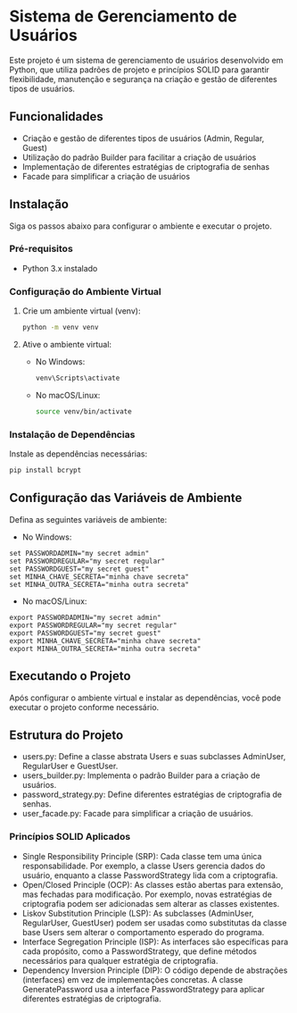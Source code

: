 # Sistema de Gerenciamento de Usuários

Este projeto é um sistema de gerenciamento de usuários desenvolvido em Python, que utiliza padrões de projeto e princípios SOLID para garantir flexibilidade, manutenção e segurança na criação e gestão de diferentes tipos de usuários.

## Funcionalidades

- Criação e gestão de diferentes tipos de usuários (Admin, Regular, Guest)
- Utilização do padrão Builder para facilitar a criação de usuários
- Implementação de diferentes estratégias de criptografia de senhas
- Facade para simplificar a criação de usuários

## Instalação

Siga os passos abaixo para configurar o ambiente e executar o projeto.

### Pré-requisitos

- Python 3.x instalado

### Configuração do Ambiente Virtual

1. Crie um ambiente virtual (venv):

    ```bash
    python -m venv venv
    ```

2. Ative o ambiente virtual:

    - No Windows:
        ```bash
        venv\Scripts\activate
        ```

    - No macOS/Linux:
        ```bash
        source venv/bin/activate
        ```

### Instalação de Dependências

Instale as dependências necessárias:

```bash
pip install bcrypt
```

## Configuração das Variáveis de Ambiente

Defina as seguintes variáveis de ambiente:

* No Windows:
```=
set PASSWORDADMIN="my secret admin"
set PASSWORDREGULAR="my secret regular"
set PASSWORDGUEST="my secret guest"
set MINHA_CHAVE_SECRETA="minha chave secreta"
set MINHA_OUTRA_SECRETA="minha outra secreta"
```

* No macOS/Linux:
```=
export PASSWORDADMIN="my secret admin"
export PASSWORDREGULAR="my secret regular"
export PASSWORDGUEST="my secret guest"
export MINHA_CHAVE_SECRETA="minha chave secreta"
export MINHA_OUTRA_SECRETA="minha outra secreta"
```

## Executando o Projeto

Após configurar o ambiente virtual e instalar as dependências, você pode executar o projeto conforme necessário.

## Estrutura do Projeto

* users.py: Define a classe abstrata Users e suas subclasses AdminUser, RegularUser e GuestUser.
* users_builder.py: Implementa o padrão Builder para a criação de usuários.
* password_strategy.py: Define diferentes estratégias de criptografia de senhas.
* user_facade.py: Facade para simplificar a criação de usuários.

### Princípios SOLID Aplicados

* Single Responsibility Principle (SRP): Cada classe tem uma única responsabilidade. Por exemplo, a classe Users gerencia dados do usuário, enquanto a classe PasswordStrategy lida com a criptografia.
* Open/Closed Principle (OCP): As classes estão abertas para extensão, mas fechadas para modificação. Por exemplo, novas estratégias de criptografia podem ser adicionadas sem alterar as classes existentes.
* Liskov Substitution Principle (LSP): As subclasses (AdminUser, RegularUser, GuestUser) podem ser usadas como substitutas da classe base Users sem alterar o comportamento esperado do programa.
* Interface Segregation Principle (ISP): As interfaces são específicas para cada propósito, como a PasswordStrategy, que define métodos necessários para qualquer estratégia de criptografia.
* Dependency Inversion Principle (DIP): O código depende de abstrações (interfaces) em vez de implementações concretas. A classe GeneratePassword usa a interface PasswordStrategy para aplicar diferentes estratégias de criptografia.
